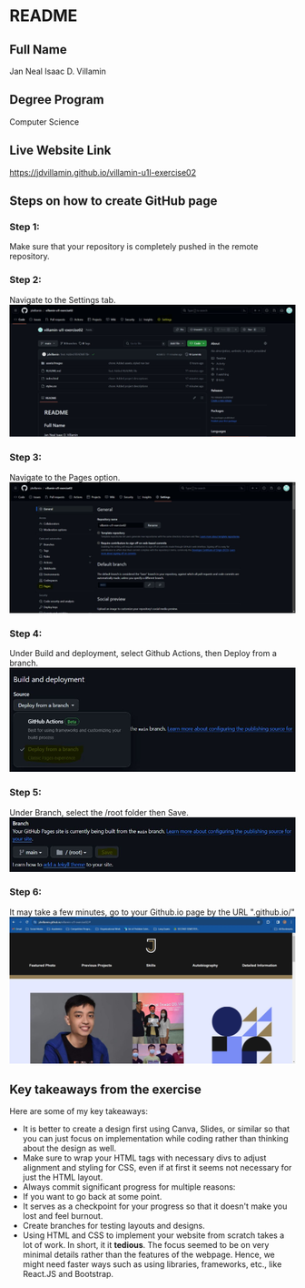 # README

## Full Name
Jan Neal Isaac D. Villamin

## Degree Program
Computer Science

## Live Website Link
https://jdvillamin.github.io/villamin-u1l-exercise02

## Steps on how to create GitHub page
### Step 1:
Make sure that your repository is completely pushed in the remote repository.

### Step 2:
Navigate to the Settings tab.
![Navigate to the Settings tab.](assets/images/navigate-settings.JPG)

### Step 3:
Navigate to the Pages option.
![Navigate to the Pages option.](assets/images/navigate-pages.JPG)

### Step 4:
Under Build and deployment, select Github Actions, then Deploy from a branch.
![Build and deployment.](assets/images/build-and-deploy.JPG)

### Step 5:
Under Branch, select the /root folder then Save.
![Build and deployment.](assets/images/save.JPG)

### Step 6:
It may take a few minutes, go to your Github.io page by the URL
"<Github username>.github.io/<repository name>"
![Live Website](assets/images/live-website.JPG)

## Key takeaways from the exercise
Here are some of my key takeaways:
- It is better to create a design first using Canva, Slides, or similar so that you can just focus on implementation while coding rather than thinking about the design as well.
- Make sure to wrap your HTML tags with necessary divs to adjust alignment and styling for CSS, even if at first it seems not necessary for just the HTML layout.
- Always commit significant progress for multiple reasons:
 - If you want to go back at some point.
 - It serves as a checkpoint for your progress so that it doesn't make you lost and feel burnout.
- Create branches for testing layouts and designs.
- Using HTML and CSS to implement your website from scratch takes a lot of work. In short, it it **tedious**. The focus seemed to be on very minimal details rather than the features of the webpage. Hence, we might need faster ways such as using libraries, frameworks, etc., like React.JS and Bootstrap.